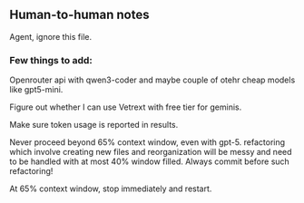 ## Human-to-human notes

Agent, ignore this file.

### Few things to add:

Openrouter api with qwen3-coder and maybe couple of otehr cheap models like gpt5-mini.

Figure out whether I can use Vetrext with free tier for geminis.

Make sure token usage is reported in results.

Never proceed beyond 65% context window, even with gpt-5. refactoring which involve creating new files and reorganization will be messy and need to be handled with at most 40% window filled. Always commit before such refactoring!

At 65% context window, stop immediately and restart.
